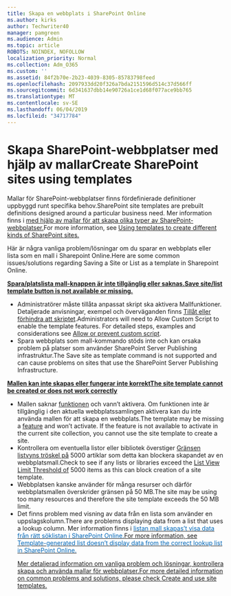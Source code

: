 ```yaml
---
title: Skapa en webbplats i SharePoint Online
ms.author: kirks
author: Techwriter40
manager: pamgreen
ms.audience: Admin
ms.topic: article
ROBOTS: NOINDEX, NOFOLLOW
localization_priority: Normal
ms.collection: Adm_O365
ms.custom: ''
ms.assetid: 84f2b70e-2b23-4039-8305-85783798feed
ms.openlocfilehash: 2097933dd20f326a7bda2151596d514c37d566ff
ms.sourcegitcommit: 6d341637dbb14e90726a1ce1d68f077ace9bb765
ms.translationtype: MT
ms.contentlocale: sv-SE
ms.lasthandoff: 06/04/2019
ms.locfileid: "34717784"
---
```

# <a name="create-sharepoint-sites-using-templates"></a><span data-ttu-id="7df66-102">Skapa SharePoint-webbplatser med hjälp av mallar</span><span class="sxs-lookup"><span data-stu-id="7df66-102">Create SharePoint sites using templates</span></span>

<span data-ttu-id="7df66-103">Mallar för SharePoint-webbplatser finns fördefinierade definitioner uppbyggd runt specifika behov.</span><span class="sxs-lookup"><span data-stu-id="7df66-103">SharePoint site templates are prebuilt definitions designed around a particular business need.</span></span> <span data-ttu-id="7df66-104">Mer information finns i <a href="https://support.office.com/en-us/article/using-templates-to-create-different-kinds-of-sharepoint-sites-449eccec-ff99-4cf3-b62e-dcfee37e8da4">med hjälp av mallar för att skapa olika typer av SharePoint-webbplatser.</a></span></span><span class="sxs-lookup"><span data-stu-id="7df66-104">For more information, see <a href="https://support.office.com/en-us/article/using-templates-to-create-different-kinds-of-sharepoint-sites-449eccec-ff99-4cf3-b62e-dcfee37e8da4">Using templates to create different kinds of SharePoint sites.</a></span></span></span></p> <p><span data-ttu-id="7df66-105"><span style="mso-bidi-font-family: Calibri; mso-bidi-theme-font: minor-latin;">Här är några vanliga problem/lösningar om du sparar en webbplats eller lista som en mall i Sharepoint Online.</span></span><span class="sxs-lookup"><span data-stu-id="7df66-105"><span style="mso-bidi-font-family: Calibri; mso-bidi-theme-font: minor-latin;">Here are some common issues/solutions regarding Saving a Site or List as a template in Sharepoint Online. </span></span></span></p> <p><span data-ttu-id="7df66-106"><strong style="mso-bidi-font-weight: normal;"><u><span style="mso-bidi-font-family: Calibri; mso-bidi-theme-font: minor-latin;">Spara/platslista mall-knappen är inte tillgänglig eller saknas.</span></u></strong></span><span class="sxs-lookup"><span data-stu-id="7df66-106"><strong style="mso-bidi-font-weight: normal;"><u><span style="mso-bidi-font-family: Calibri; mso-bidi-theme-font: minor-latin;">Save site/list template button is not available or missing. </span></u></strong></span></span></p> <ul> <li><span data-ttu-id="7df66-107"><span style="mso-bidi-font-family: Calibri; mso-bidi-theme-font: minor-latin;">Administratörer måste tillåta anpassat skript ska aktivera Mallfunktioner. Detaljerade anvisningar, exempel och överväganden finns </span> </span> <a style="orphans: 2; -webkit-text-stroke-width: 0px; word-spacing: 0px;" href="https://docs.microsoft.com/en-us/sharepoint/allow-or-prevent-custom-script">Tillåt eller förhindra att skriptet</a>.</span><span class="sxs-lookup"><span data-stu-id="7df66-107"><span style="mso-bidi-font-family: Calibri; mso-bidi-theme-font: minor-latin;">Administrators will need to Allow Custom Script to enable the template features. For detailed steps, examples and considerations see </span></span><a style="orphans: 2; -webkit-text-stroke-width: 0px; word-spacing: 0px;" href="https://docs.microsoft.com/en-us/sharepoint/allow-or-prevent-custom-script">Allow or prevent custom script</a>.</span></span></li> <li><span data-ttu-id="7df66-108"><span style="mso-bidi-font-family: Calibri; mso-bidi-theme-font: minor-latin;">Spara webbplats som mall-kommando stöds inte och kan orsaka problem på platser som använder SharePoint Server Publishing infrastruktur.</span></span><span class="sxs-lookup"><span data-stu-id="7df66-108"><span style="mso-bidi-font-family: Calibri; mso-bidi-theme-font: minor-latin;">The Save site as template command is not supported and can cause problems on sites that use the SharePoint Server Publishing Infrastructure. </span></span></span></li> </ul> <p><span data-ttu-id="7df66-109"><strong style="mso-bidi-font-weight: normal;"><u><span style="mso-bidi-font-family: Calibri; mso-bidi-theme-font: minor-latin;">Mallen kan inte skapas eller fungerar inte korrekt</span></u></strong></span><span class="sxs-lookup"><span data-stu-id="7df66-109"><strong style="mso-bidi-font-weight: normal;"><u><span style="mso-bidi-font-family: Calibri; mso-bidi-theme-font: minor-latin;">The site template cannot be created or does not work correctly</span></u></strong></span></span></p> <ul> <li><span data-ttu-id="7df66-110"><span style="mso-bidi-font-family: Calibri; mso-bidi-theme-font: minor-latin;">Mallen saknar <a href="https://social.technet.microsoft.com/wiki/contents/articles/14423.sharepoint-2013-existing-features-guid.aspx">funktionen</a> och vann&rsquo;t aktivera. Om funktionen inte är tillgänglig i den aktuella webbplatssamlingen aktivera kan du inte använda mallen för att skapa en webbplats.</span></span><span class="sxs-lookup"><span data-stu-id="7df66-110"><span style="mso-bidi-font-family: Calibri; mso-bidi-theme-font: minor-latin;">The template may be missing a <a href="https://social.technet.microsoft.com/wiki/contents/articles/14423.sharepoint-2013-existing-features-guid.aspx">feature</a> and won&rsquo;t activate. If the feature is not available to activate in the current site collection, you cannot use the site template to create a site.</span></span></span></li> <li><span data-ttu-id="7df66-111"><span style="mso-bidi-font-family: Calibri; mso-bidi-theme-font: minor-latin;">Kontrollera om eventuella listor eller bibliotek överstiger <a href="https://support.office.com/en-us/article/Manage-large-lists-and-libraries-in-SharePoint-B8588DAE-9387-48C2-9248-C24122F07C59">Gränsen listvyns tröskel på</a> 5000 artiklar som detta kan blockera skapandet av en webbplatsmall.</span></span><span class="sxs-lookup"><span data-stu-id="7df66-111"><span style="mso-bidi-font-family: Calibri; mso-bidi-theme-font: minor-latin;">Check to see if any lists or libraries exceed the <a href="https://support.office.com/en-us/article/Manage-large-lists-and-libraries-in-SharePoint-B8588DAE-9387-48C2-9248-C24122F07C59">List View Limit Threshold of</a> 5000 items as this can block creation of a site template.</span></span></span></li> <li><span data-ttu-id="7df66-112"><span style="mso-bidi-font-family: Calibri; mso-bidi-theme-font: minor-latin;">Webbplatsen kanske använder för många resurser och därför webbplatsmallen överskrider gränsen på 50 MB.</span></span><span class="sxs-lookup"><span data-stu-id="7df66-112"><span style="mso-bidi-font-family: Calibri; mso-bidi-theme-font: minor-latin;">The site may be using too many resources and therefore the site template exceeds the 50 MB limit.</span></span></span></li> <li>
<span data-ttu-id="7df66-113">Det finns problem med visning av data från en lista som använder en uppslagskolumn.</span><span class="sxs-lookup"><span data-stu-id="7df66-113">There are problems displaying data from a list that uses a lookup column.</span></span> <span data-ttu-id="7df66-114">Mer information finns i </span> <span style="mso-bidi-font-family: Calibri; mso-bidi-theme-font: minor-latin;"> <a style="box-sizing: border-box; -webkit-text-stroke-width: 0px; word-spacing: 0px;" href="https://support.office.com/en-us/article/template-generated-list-doesn-t-display-correct-data-for-a-column-in-sharepoint-online-20430b62-e40c-4f6f-8889-aa24e80d605a"> <span style="color: #0067b8; text-decoration: none; text-underline: none;">listan mall skapas&rsquo;t visa data från rätt söklistan i SharePoint Online.</span><span class="sxs-lookup"><span data-stu-id="7df66-114">For more information, see </span><span style="mso-bidi-font-family: Calibri; mso-bidi-theme-font: minor-latin;"><a style="box-sizing: border-box; -webkit-text-stroke-width: 0px; word-spacing: 0px;" href="https://support.office.com/en-us/article/template-generated-list-doesn-t-display-correct-data-for-a-column-in-sharepoint-online-20430b62-e40c-4f6f-8889-aa24e80d605a"><span style="color: #0067b8; text-decoration: none; text-underline: none;">Template-generated list doesn&rsquo;t display data from the correct lookup list in SharePoint Online.</span></span>

<span data-ttu-id="7df66-115">Mer detaljerad information om vanliga problem och lösningar, kontrollera <a href="https://support.office.com/en-us/article/Create-and-use-site-templates-60371B0F-00E0-4C49-A844-34759EBDD989">skapa och använda mallar för webbplatser.</span><span class="sxs-lookup"><span data-stu-id="7df66-115">For more detailed information on common problems and solutions, please check <a href="https://support.office.com/en-us/article/Create-and-use-site-templates-60371B0F-00E0-4C49-A844-34759EBDD989">Create and use site templates.</span></span>



